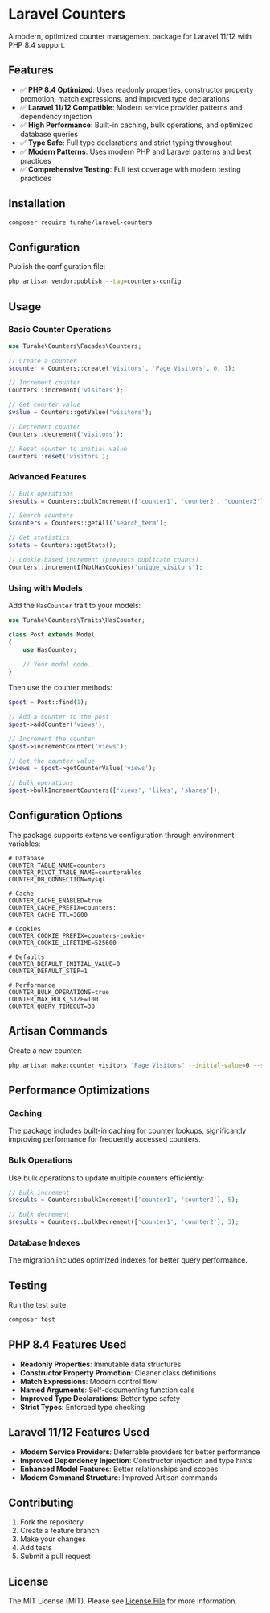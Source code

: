 # Laravel Counters

A modern, optimized counter management package for Laravel 11/12 with PHP 8.4 support.

## Features

- ✅ **PHP 8.4 Optimized**: Uses readonly properties, constructor property promotion, match expressions, and improved type declarations
- ✅ **Laravel 11/12 Compatible**: Modern service provider patterns and dependency injection
- ✅ **High Performance**: Built-in caching, bulk operations, and optimized database queries
- ✅ **Type Safe**: Full type declarations and strict typing throughout
- ✅ **Modern Patterns**: Uses modern PHP and Laravel patterns and best practices
- ✅ **Comprehensive Testing**: Full test coverage with modern testing practices

## Installation

```bash
composer require turahe/laravel-counters
```

## Configuration

Publish the configuration file:

```bash
php artisan vendor:publish --tag=counters-config
```

## Usage

### Basic Counter Operations

```php
use Turahe\Counters\Facades\Counters;

// Create a counter
$counter = Counters::create('visitors', 'Page Visitors', 0, 1);

// Increment counter
Counters::increment('visitors');

// Get counter value
$value = Counters::getValue('visitors');

// Decrement counter
Counters::decrement('visitors');

// Reset counter to initial value
Counters::reset('visitors');
```

### Advanced Features

```php
// Bulk operations
$results = Counters::bulkIncrement(['counter1', 'counter2', 'counter3'], 2);

// Search counters
$counters = Counters::getAll('search_term');

// Get statistics
$stats = Counters::getStats();

// Cookie-based increment (prevents duplicate counts)
Counters::incrementIfNotHasCookies('unique_visitors');
```

### Using with Models

Add the `HasCounter` trait to your models:

```php
use Turahe\Counters\Traits\HasCounter;

class Post extends Model
{
    use HasCounter;
    
    // Your model code...
}
```

Then use the counter methods:

```php
$post = Post::find(1);

// Add a counter to the post
$post->addCounter('views');

// Increment the counter
$post->incrementCounter('views');

// Get the counter value
$views = $post->getCounterValue('views');

// Bulk operations
$post->bulkIncrementCounters(['views', 'likes', 'shares']);
```

## Configuration Options

The package supports extensive configuration through environment variables:

```env
# Database
COUNTER_TABLE_NAME=counters
COUNTER_PIVOT_TABLE_NAME=counterables
COUNTER_DB_CONNECTION=mysql

# Cache
COUNTER_CACHE_ENABLED=true
COUNTER_CACHE_PREFIX=counters:
COUNTER_CACHE_TTL=3600

# Cookies
COUNTER_COOKIE_PREFIX=counters-cookie-
COUNTER_COOKIE_LIFETIME=525600

# Defaults
COUNTER_DEFAULT_INITIAL_VALUE=0
COUNTER_DEFAULT_STEP=1

# Performance
COUNTER_BULK_OPERATIONS=true
COUNTER_MAX_BULK_SIZE=100
COUNTER_QUERY_TIMEOUT=30
```

## Artisan Commands

Create a new counter:

```bash
php artisan make:counter visitors "Page Visitors" --initial-value=0 --step=1 --notes="Track page visitors"
```

## Performance Optimizations

### Caching
The package includes built-in caching for counter lookups, significantly improving performance for frequently accessed counters.

### Bulk Operations
Use bulk operations to update multiple counters efficiently:

```php
// Bulk increment
$results = Counters::bulkIncrement(['counter1', 'counter2'], 5);

// Bulk decrement
$results = Counters::bulkDecrement(['counter1', 'counter2'], 3);
```

### Database Indexes
The migration includes optimized indexes for better query performance.

## Testing

Run the test suite:

```bash
composer test
```

## PHP 8.4 Features Used

- **Readonly Properties**: Immutable data structures
- **Constructor Property Promotion**: Cleaner class definitions
- **Match Expressions**: Modern control flow
- **Named Arguments**: Self-documenting function calls
- **Improved Type Declarations**: Better type safety
- **Strict Types**: Enforced type checking

## Laravel 11/12 Features Used

- **Modern Service Providers**: Deferrable providers for better performance
- **Improved Dependency Injection**: Constructor injection and type hints
- **Enhanced Model Features**: Better relationships and scopes
- **Modern Command Structure**: Improved Artisan commands

## Contributing

1. Fork the repository
2. Create a feature branch
3. Make your changes
4. Add tests
5. Submit a pull request

## License

The MIT License (MIT). Please see [License File](LICENSE) for more information.
